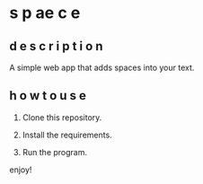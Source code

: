# s p ae c e

## d e s c r i p t i o n
A simple web app that adds spaces into your text.

## h o w t o u s e
1. Clone this repository.

2. Install the requirements.

3. Run the program.

enjoy!